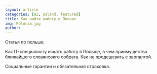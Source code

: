 ```yaml
---
layout: article
categories: [a2, poland, featured]
title: Как найти работу в Польше
img: Polonia.jpg
author: 
---
```

Статья по польше.

Как IT-специалисту искать работу в Польще, в чем приимущества ближайшего словянсокго собрата. 
Как не продешевить с зарпалтой.

Социальные гарантии и обязательная страховка.

